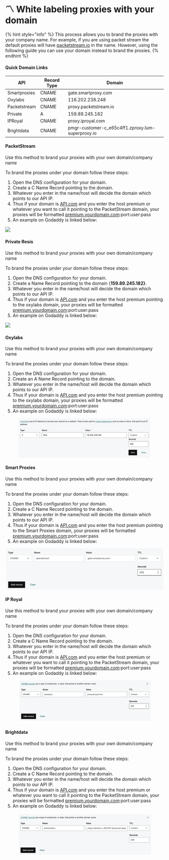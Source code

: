 # 〽 White labeling proxies with your domain

{% hint style="info" %}
This process allows you to brand the proxies with your company name. For example, if you are using packet stream the default proxies will have [packetstream.io](http://packetstream.io) in the name. However, using the following guide you can use your domain instead to brand the proxies.
{% endhint %}

#### Quick Domain Links

| API          | Record Type | Domain                                             |
| ------------ | ----------- | -------------------------------------------------- |
| Smartproxies | CNAME       | gate.smartproxy.com                                |
| Oxylabs      | CNAME       | 116.202.238.248                                    |
| Packetstream | CNAME       | proxy.packetstream.io                              |
| Private      | A           | 159.89.245.182                                     |
| IPRoyal      | CNAME       | proxy.iproyal.com                                  |
| Brightdata   | CNAME       | pmgr-customer-c\_e65c4ff1.zproxy.lum-superproxy.io |

#### PacketStream

Use this method to brand your proxies with your own domain/company name

To brand the proxies under your domain follow these steps:

1. Open the DNS configuration for your domain.
2. Create a C Name Record pointing to the domain.
3. Whatever you enter in the name/host will decide the domain which points to our API IP.
4. Thus if your domain is [API.com](http://api.com/) and you enter the host premium or whatever you want to call it pointing to the PacketStream domain, your proxies will be formatted [premium.yourdomain.com](http://premium.yourdomain.com/):port:user:pass
5. An example on Godaddy is linked below:

![](../.gitbook/assets/Screen\_Shot\_2021-08-14\_at\_10.45.30\_PM.png)

#### Private Resis

Use this method to brand your proxies with your own domain/company name

To brand the proxies under your domain follow these steps:

1. Open the DNS configuration for your domain.
2. Create a Name Record pointing to the domain {**159.89.245.182}**.
3. Whatever you enter in the name/host will decide the domain which points to our API IP.
4. Thus if your domain is [API.com](http://api.com/) and you enter the host premium pointing to the oxylabs domain, your proxies will be formatted [premium.yourdomain.com](http://premium.yourdomain.com/):port:user:pass
5. An example on Godaddy is linked below:

![](../.gitbook/assets/Screen\_Shot\_2021-08-14\_at\_10.06.51\_PM.png)

#### Oxylabs

Use this method to brand your proxies with your own domain/company name

To brand the proxies under your domain follow these steps:

1. Open the DNS configuration for your domain.
2. Create an A Name Record pointing to the domain.
3. Whatever you enter in the name/host will decide the domain which points to our API IP.
4. Thus if your domain is [API.com](http://api.com/) and you enter the host premium pointing to the oxylabs domain, your proxies will be formatted [premium.yourdomain.com](http://premium.yourdomain.com/):port:user:pass
5. An example on Godaddy is linked below:

<figure><img src="../.gitbook/assets/Screenshot 2023-05-04 at 10.25.51 AM.png" alt=""><figcaption></figcaption></figure>

#### Smart Proxies

Use this method to brand your proxies with your own domain/company name

To brand the proxies under your domain follow these steps:

1. Open the DNS configuration for your domain.
2. Create a C Name Record pointing to the domain.
3. Whatever you enter in the name/host will decide the domain which points to our API IP.
4. Thus if your domain is [API.com](http://api.com/) and you enter the host premium pointing to the Smart Proxies domain, your proxies will be formatted [premium.yourdomain.com](http://premium.yourdomain.com/):port:user:pass
5. An example on Godaddy is linked below:

![](<../.gitbook/assets/Screen Shot 2022-03-25 at 7.52.39 PM.png>)

#### IP Royal

Use this method to brand your proxies with your own domain/company name

To brand the proxies under your domain follow these steps:

1. Open the DNS configuration for your domain.
2. Create a C Name Record pointing to the domain.
3. Whatever you enter in the name/host will decide the domain which points to our API IP.
4. Thus if your domain is [API.com](http://api.com/) and you enter the host premium or whatever you want to call it pointing to the PacketStream domain, your proxies will be formatted [premium.yourdomain.com](http://premium.yourdomain.com/):port:user:pass
5. An example on Godaddy is linked below:

<figure><img src="../.gitbook/assets/IP Royal.png" alt=""><figcaption></figcaption></figure>

#### Brightdata

Use this method to brand your proxies with your own domain/company name

To brand the proxies under your domain follow these steps:

1. Open the DNS configuration for your domain.
2. Create a C Name Record pointing to the domain.
3. Whatever you enter in the name/host will decide the domain which points to our API IP.
4. Thus if your domain is [API.com](http://api.com/) and you enter the host premium or whatever you want to call it pointing to the PacketStream domain, your proxies will be formatted [premium.yourdomain.com](http://premium.yourdomain.com/):port:user:pass
5. An example on Godaddy is linked below:

<figure><img src="../.gitbook/assets/Screen Shot 2022-09-09 at 2.26.02 PM.png" alt=""><figcaption></figcaption></figure>

